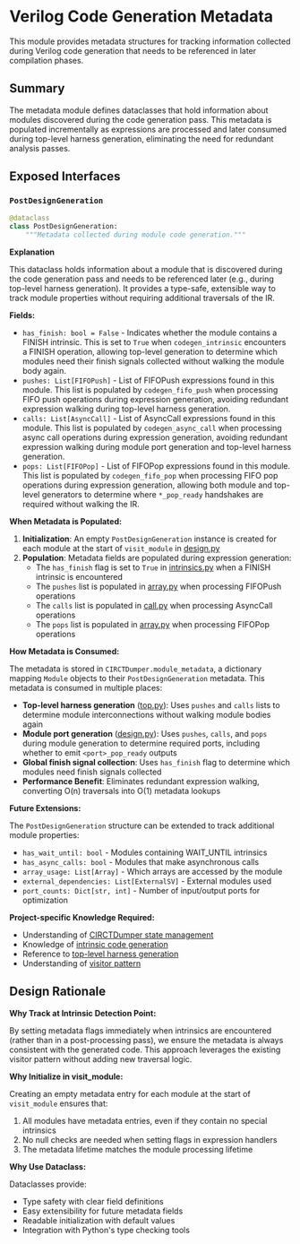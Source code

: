 # Verilog Code Generation Metadata

This module provides metadata structures for tracking information collected during Verilog code generation that needs to be referenced in later compilation phases.

## Summary

The metadata module defines dataclasses that hold information about modules discovered during the code generation pass. This metadata is populated incrementally as expressions are processed and later consumed during top-level harness generation, eliminating the need for redundant analysis passes.

## Exposed Interfaces

### `PostDesignGeneration`

```python
@dataclass
class PostDesignGeneration:
    """Metadata collected during module code generation."""
```

**Explanation**

This dataclass holds information about a module that is discovered during the code generation pass and needs to be referenced later (e.g., during top-level harness generation). It provides a type-safe, extensible way to track module properties without requiring additional traversals of the IR.

**Fields:**

- `has_finish: bool = False` - Indicates whether the module contains a FINISH intrinsic. This is set to `True` when `codegen_intrinsic` encounters a FINISH operation, allowing top-level generation to determine which modules need their finish signals collected without walking the module body again.
- `pushes: List[FIFOPush]` - List of FIFOPush expressions found in this module. This list is populated by `codegen_fifo_push` when processing FIFO push operations during expression generation, avoiding redundant expression walking during top-level harness generation.
- `calls: List[AsyncCall]` - List of AsyncCall expressions found in this module. This list is populated by `codegen_async_call` when processing async call operations during expression generation, avoiding redundant expression walking during module port generation and top-level harness generation.
- `pops: List[FIFOPop]` - List of FIFOPop expressions found in this module. This list is populated by `codegen_fifo_pop` when processing FIFO pop operations during expression generation, allowing both module and top-level generators to determine where `*_pop_ready` handshakes are required without walking the IR.

**When Metadata is Populated:**

1. **Initialization**: An empty `PostDesignGeneration` instance is created for each module at the start of `visit_module` in [design.py](/python/assassyn/codegen/verilog/design.md)
2. **Population**: Metadata fields are populated during expression generation:
   - The `has_finish` flag is set to `True` in [intrinsics.py](/python/assassyn/codegen/verilog/_expr/intrinsics.md) when a FINISH intrinsic is encountered
   - The `pushes` list is populated in [array.py](/python/assassyn/codegen/verilog/_expr/array.md) when processing FIFOPush operations
   - The `calls` list is populated in [call.py](/python/assassyn/codegen/verilog/_expr/call.md) when processing AsyncCall operations
   - The `pops` list is populated in [array.py](/python/assassyn/codegen/verilog/_expr/array.md) when processing FIFOPop operations

**How Metadata is Consumed:**

The metadata is stored in `CIRCTDumper.module_metadata`, a dictionary mapping `Module` objects to their `PostDesignGeneration` metadata. This metadata is consumed in multiple places:

- **Top-level harness generation** ([top.py](/python/assassyn/codegen/verilog/top.md)): Uses `pushes` and `calls` lists to determine module interconnections without walking module bodies again
- **Module port generation** ([design.py](/python/assassyn/codegen/verilog/design.md)): Uses `pushes`, `calls`, and `pops` during module generation to determine required ports, including whether to emit `<port>_pop_ready` outputs
- **Global finish signal collection**: Uses `has_finish` flag to determine which modules need finish signals collected
- **Performance Benefit**: Eliminates redundant expression walking, converting O(n) traversals into O(1) metadata lookups

**Future Extensions:**

The `PostDesignGeneration` structure can be extended to track additional module properties:

- `has_wait_until: bool` - Modules containing WAIT_UNTIL intrinsics
- `has_async_calls: bool` - Modules that make asynchronous calls
- `array_usage: List[Array]` - Which arrays are accessed by the module
- `external_dependencies: List[ExternalSV]` - External modules used
- `port_counts: Dict[str, int]` - Number of input/output ports for optimization

**Project-specific Knowledge Required:**

- Understanding of [CIRCTDumper state management](/python/assassyn/codegen/verilog/design.md)
- Knowledge of [intrinsic code generation](/python/assassyn/codegen/verilog/_expr/intrinsics.md)
- Reference to [top-level harness generation](/python/assassyn/codegen/verilog/top.md)
- Understanding of [visitor pattern](/python/assassyn/ir/visitor.md)

## Design Rationale

**Why Track at Intrinsic Detection Point:**

By setting metadata flags immediately when intrinsics are encountered (rather than in a post-processing pass), we ensure the metadata is always consistent with the generated code. This approach leverages the existing visitor pattern without adding new traversal logic.

**Why Initialize in visit_module:**

Creating an empty metadata entry for each module at the start of `visit_module` ensures that:

1. All modules have metadata entries, even if they contain no special intrinsics
2. No null checks are needed when setting flags in expression handlers
3. The metadata lifetime matches the module processing lifetime

**Why Use Dataclass:**

Dataclasses provide:

- Type safety with clear field definitions
- Easy extensibility for future metadata fields
- Readable initialization with default values
- Integration with Python's type checking tools

